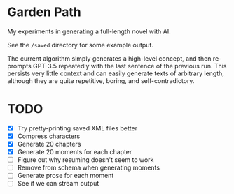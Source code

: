 # Garden Path

My experiments in generating a full-length novel with AI.

See the `/saved` directory for some example output.

The current algorithm simply generates a high-level concept, and then
re-prompts GPT-3.5 repeatedly with the last sentence of the previous
run. This persists very little context and can easily generate
texts of arbitrary length, although they are quite repetitive,
boring, and self-contradictory.

# TODO

- [x] Try pretty-printing saved XML files better
- [x] Compress characters
- [x] Generate 20 chapters
- [x] Generate 20 moments for each chapter
- [ ] Figure out why resuming doesn't seem to work
- [ ] Remove <prose> from schema when generating moments
- [ ] Generate prose for each moment
- [ ] See if we can stream output
